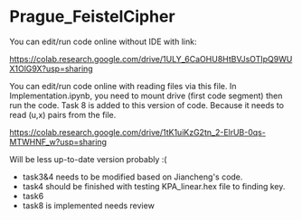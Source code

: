 # Prague_FeistelCipher

You can edit/run code online without IDE with link:

https://colab.research.google.com/drive/1ULY_6CaOHU8HtBVJsOTIpQ9WUX1OlG9X?usp=sharing

You can edit/run code online with reading files via this file. In Implementation.ipynb, you need to mount drive (first code segment)
then run the code. Task 8 is added to this version of code. Because it needs to read (u,x) pairs from the file.

https://colab.research.google.com/drive/1tK1uiKzG2tn_2-ElrUB-0qs-MTWHNF_w?usp=sharing


Will be less up-to-date version probably :(


- task3&4 needs to be modified based on Jiancheng's code.
- task4 should be finished with testing KPA_linear.hex file to finding key.
- task6
- task8 is implemented needs review
